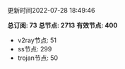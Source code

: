 更新时间2022-07-28 18:49:46

**总订阅: 73**
**总节点: 2713**
**有效节点: 400**
- v2ray节点: 51
- ss节点: 299
- trojan节点: 50
